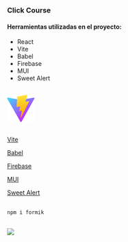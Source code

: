 ### Click Course

#### Herramientas utilizadas en el proyecto:

- React
- Vite
- Babel
- Firebase
- MUI
- Sweet Alert

##





![](/public/vite.svg)



##

[Vite](https://vitejs.dev/)

[Babel](https://babeljs.io/)

[Firebase](https://firebase.google.com/)

[MUI](https://mui.com/)

[Sweet Alert](https://sweetalert2.github.io/)

##

```
npm i formik
```

##

![](/src/gif/proyectofinal-Sanchez-C-react.gif)